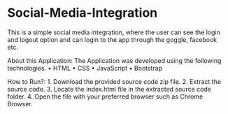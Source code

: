 # Social-Media-Integration

This is a simple social media integration, where the user can see the login and logout option and can login to the app through the goggle, facebook etc.

About this Application:
The  Application was developed using the following technologies.
	• HTML
	• CSS
	• JavaScript
	• Bootstrap

How to Run?:
	1. Download the provided source code zip file.
	2. Extract the source code.
	3. Locate the index.html file in the extracted source code folder.
	4. Open the file with your preferred browser such as Chrome Browser.
